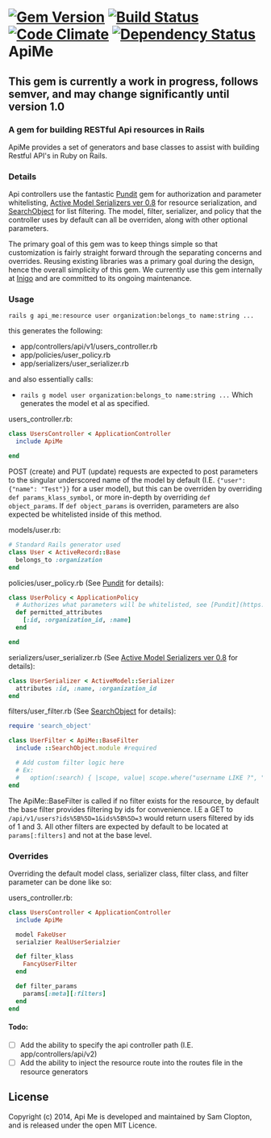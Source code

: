 [![Gem Version](https://badge.fury.io/rb/api_me.png)](http://badge.fury.io/rb/api_me) [![Build Status](https://travis-ci.org/inigo-llc/api_me.png?branch=master)](https://travis-ci.org/inigo-llc/api_me) [![Code Climate](https://codeclimate.com/github/inigo-llc/api_me/badges/gpa.svg)](https://codeclimate.com/github/inigo-llc/api_me) [![Dependency Status](https://gemnasium.com/inigo-llc/api_me.svg)](https://gemnasium.com/inigo-llc/api_me)
ApiMe
=========

## This gem is currently a work in progress, follows semver, and may change significantly until version 1.0

### A gem for building RESTful Api resources in Rails
ApiMe provides a set of generators and base classes to assist with building Restful API's in Ruby on Rails.

### Details
Api controllers use the fantastic [Pundit](https://github.com/elabs/pundit) gem for authorization and parameter whitelisting, [Active Model Serializers ver 0.8](https://github.com/rails-api/active_model_serializers/tree/0-8-stable) for resource serialization, and [SearchObject](https://github.com/RStankov/SearchObject) for list filtering. The model, filter, serializer, and policy that the controller uses by default can all be overriden, along with other optional parameters.

The primary goal of this gem was to keep things simple so that customization is fairly straight forward through the separating concerns and overrides. Reusing existing libraries was a primary goal during the design, hence the overall simplicity of this gem. We currently use this gem internally at [Inigo](inigo.io) and are committed to its ongoing maintenance.

### Usage
`rails g api_me:resource user organization:belongs_to name:string ...`

this generates the following:

* app/controllers/api/v1/users_controller.rb
* app/policies/user_policy.rb
* app/serializers/user_serializer.rb

and also essentially calls:
* `rails g model user organization:belongs_to name:string ...`
Which generates the model et al as specified.

users_controller.rb:
````rb
class UsersController < ApplicationController
  include ApiMe

end
````
POST (create) and PUT (update) requests are expected to post parameters to the singular underscored name of the model by default (I.E. `{"user": {"name": "Test"}}` for a user model), but this can be overriden by overriding `def params_klass_symbol`, or more in-depth by overriding `def object_params`. If `def object_params` is overriden, parameters are also expected be whitelisted inside of this method.

models/user.rb:
````rb
# Standard Rails generator used
class User < ActiveRecord::Base
  belongs_to :organization
end
````

policies/user_policy.rb (See [Pundit](https://github.com/elabs/pundit) for details):
````rb
class UserPolicy < ApplicationPolicy
  # Authorizes what parameters will be whitelisted, see [Pundit](https://github.com/elabs/pundit) for details
  def permitted_attributes
    [:id, :organization_id, :name]
  end

end
````

serializers/user_serializer.rb (See [Active Model Serializers ver 0.8](https://github.com/rails-api/active_model_serializers/tree/0-8-stable) for details):
````rb
class UserSerializer < ActiveModel::Serializer
  attributes :id, :name, :organization_id
end
````

filters/user_filter.rb (See [SearchObject](https://github.com/RStankov/SearchObject) for details):
````rb
require 'search_object'

class UserFilter < ApiMe::BaseFilter
  include ::SearchObject.module #required

  # Add custom filter logic here
  # Ex:
  #   option(:search) { |scope, value| scope.where("username LIKE ?", "%#{value}%") }
end
````
The ApiMe::BaseFilter is called if no filter exists for the resource, by default the base filter provides filtering by ids for convenience. I.E a GET to `/api/v1/users?ids%5B%5D=1&ids%5B%5D=3` would return users filtered by ids of 1 and 3. All other filters are expected by default to be located at `params[:filters]` and not at the base level.

### Overrides
Overriding the default model class, serializer class, filter class, and filter parameter can be done like so:

users_controller.rb:
````rb
class UsersController < ApplicationController
  include ApiMe

  model FakeUser
  serialzier RealUserSerialzier

  def filter_klass
    FancyUserFilter
  end

  def filter_params
    params[:meta][:filters]
  end
end
````

#### Todo:
- [ ]  Add the ability to specify the api controller path (I.E. app/controllers/api/v2)
- [ ]  Add the ability to inject the resource route into the routes file in the resource generators

## License
Copyright (c) 2014, Api Me is developed and maintained by Sam Clopton, and is released under the open MIT Licence.
